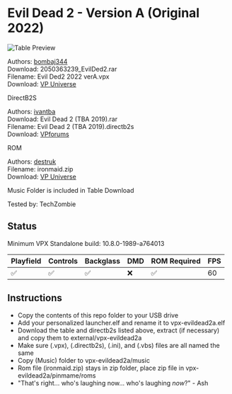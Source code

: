 # Evil Dead 2 - Version A (Original 2022)

![Table Preview](https://vpuniverse.com/screenshots/monthly_2022_01/1.jpg.2c8d932e28e985c023c64f2fa8ec99ad.jpg)

Authors: [bombaj344](https://vpuniverse.com/profile/33732-bombaj344/)  
Download: 2050363239_EvilDed2.rar  
Filename: Evil Ded2  2022 verA.vpx  
Download: [VP Universe](https://vpuniverse.com/files/file/8953-the-evil-dead-2-2022/)

DirectB2S

Authors: [ivantba](https://www.vpforums.org/index.php?showuser=123858)  
Download: Evil Dead 2 (TBA 2019).rar  
Filename: Evil Dead 2 (TBA 2019).directb2s  
Download: [VPforums](https://www.vpforums.org/index.php?app=downloads&showfile=14439)


ROM

Authors: [destruk](https://www.vpforums.org/index.php?showuser=5)  
Filename: ironmaid.zip  
Download: [VP Universe](https://www.vpforums.org/index.php?app=downloads&showfile=169)

Music Folder is included in Table Download

Tested by: TechZombie

## Status 

Minimum VPX Standalone build: 10.8.0-1989-a764013

| Playfield | Controls | Backglass | DMD | ROM Required | FPS | 
|-----------|----------|-----------|-----|--------------|-----|
| :white_check_mark: | :white_check_mark: | :white_check_mark: | :x: | :white_check_mark: | 60 |

## Instructions

- Copy the contents of this repo folder to your USB drive
- Add your personalized launcher.elf and rename it to vpx-evildead2a.elf
- Download the table and directb2s listed above, extract (if necessary) and copy them to external/vpx-evildead2a
- Make sure (.vpx), (.directb2s), (.ini), and (.vbs) files are all named the same
- Copy (Music) folder to vpx-evildead2a/music
- Rom file (ironmaid.zip) stays in zip folder, place zip file in vpx-evildead2a/pinmame/roms
- "That's right... who's laughing now... who's laughing *now*?" - Ash
